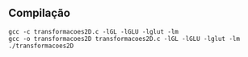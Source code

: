 ## Compilação

```shell
gcc -c transformacoes2D.c -lGL -lGLU -lglut -lm
gcc -o transformacoes2D transformacoes2D.c -lGL -lGLU -lglut -lm
./transformacoes2D
```